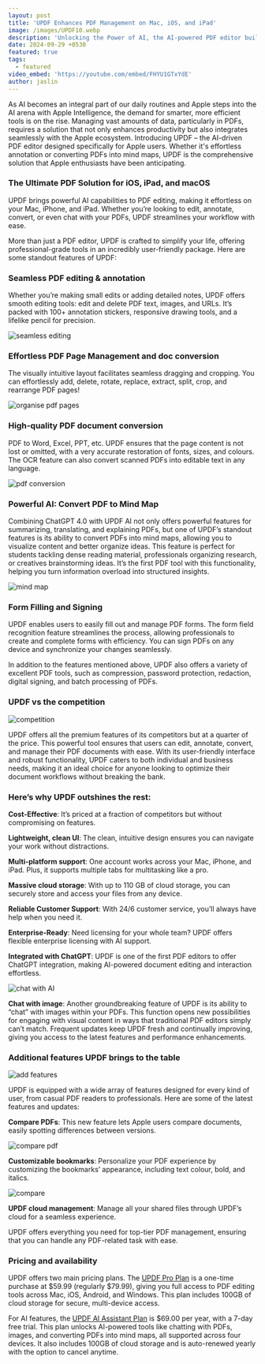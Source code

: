 ```yaml
---
layout: post
title: 'UPDF Enhances PDF Management on Mac, iOS, and iPad'
image: /images/UPDF10.webp
description: 'Unlocking the Power of AI, the AI-powered PDF editor built for Apple users.'
date: 2024-09-29 +0530
featured: true
tags:
  - featured
video_embed: 'https://youtube.com/embed/FHYU1GTxYdE'
author: jaslin
---
```


As AI becomes an integral part of our daily routines and Apple steps into the AI arena with Apple Intelligence, the demand for smarter, more efficient tools is on the rise. Managing vast amounts of data, particularly in PDFs, requires a solution that not only enhances productivity but also integrates seamlessly with the Apple ecosystem. Introducing UPDF – the AI-driven PDF editor designed specifically for Apple users. Whether it's effortless annotation or converting PDFs into mind maps, UPDF is the comprehensive solution that Apple enthusiasts have been anticipating.

### The Ultimate PDF Solution for iOS, iPad, and macOS

UPDF brings powerful AI capabilities to PDF editing, making it effortless on your Mac, iPhone, and iPad. Whether you’re looking to edit, annotate, convert, or even chat with your PDFs, UPDF streamlines your workflow with ease.

More than just a PDF editor, UPDF is crafted to simplify your life, offering professional-grade tools in an incredibly user-friendly package. Here are some standout features of UPDF:

### Seamless PDF editing & annotation
Whether you’re making small edits or adding detailed notes, UPDF offers smooth editing tools: edit and delete PDF text, images, and URLs. It’s packed with 100+ annotation stickers, responsive drawing tools, and a lifelike pencil for precision.

![seamless editing]({{site.baseurl}}/images/UPDF1.webp)

### Effortless PDF Page Management and doc conversion
The visually intuitive layout facilitates seamless dragging and cropping. You can effortlessly add, delete, rotate, replace, extract, split, crop, and rearrange PDF pages!

![organise pdf pages]({{site.baseurl}}/images/UPDF2.webp)

### High-quality PDF document conversion
PDF to Word, Excel, PPT, etc. UPDF ensures that the page content is not lost or omitted, with a very accurate restoration of fonts, sizes, and colours. The OCR feature can also convert scanned PDFs into editable text in any language.

![pdf conversion]({{site.baseurl}}/images/UPDF3.webp)

### Powerful AI: Convert PDF to Mind Map
Combining ChatGPT 4.0 with UPDF AI not only offers powerful features for summarizing, translating, and explaining PDFs, but one of UPDF’s standout features is its ability to convert PDFs into mind maps, allowing you to visualize content and better organize ideas. This feature is perfect for students tackling dense reading material, professionals organizing research, or creatives brainstorming ideas. It’s the first PDF tool with this functionality, helping you turn information overload into structured insights.

![mind map]({{site.baseurl}}/images/UPDF4.webp)

### Form Filling and Signing

UPDF enables users to easily fill out and manage PDF forms. The form field recognition feature streamlines the process, allowing professionals to create and complete forms with efficiency. You can sign PDFs on any device and synchronize your changes seamlessly.

In addition to the features mentioned above, UPDF also offers a variety of excellent PDF tools, such as compression, password protection, redaction, digital signing, and batch processing of PDFs.

### UPDF vs the competition

![competition]({{site.baseurl}}/images/UPDF5.webp)

UPDF offers all the premium features of its competitors but at a quarter of the price. This powerful tool ensures that users can edit, annotate, convert, and manage their PDF documents with ease. With its user-friendly interface and robust functionality, UPDF caters to both individual and business needs, making it an ideal choice for anyone looking to optimize their document workflows without breaking the bank.

### Here’s why UPDF outshines the rest:

**Cost-Effective**: It’s priced at a fraction of competitors but without compromising on features.

**Lightweight, clean UI**: The clean, intuitive design ensures you can navigate your work without distractions.

**Multi-platform support**: One account works across your Mac, iPhone, and iPad. Plus, it supports multiple tabs for multitasking like a pro.

**Massive cloud storage**: With up to 110 GB of cloud storage, you can securely store and access your files from any device.

**Reliable Customer Support**: With 24/6 customer service, you’ll always have help when you need it.

**Enterprise-Ready**: Need licensing for your whole team? UPDF offers flexible enterprise licensing with AI support.

**Integrated with ChatGPT**: UPDF is one of the first PDF editors to offer ChatGPT integration, making AI-powered document editing and interaction effortless.

![chat with AI]({{site.baseurl}}/images/UPDF6.webp)

**Chat with image**: Another groundbreaking feature of UPDF is its ability to “chat” with images within your PDFs. This function opens new possibilities for engaging with visual content in ways that traditional PDF editors simply can’t match.
Frequent updates keep UPDF fresh and continually improving, giving you access to the latest features and performance enhancements.

### Additional features UPDF brings to the table

![add features]({{site.baseurl}}/images/UPDF7.webp)

UPDF is equipped with a wide array of features designed for every kind of user, from casual PDF readers to professionals. Here are some of the latest features and updates:

**Compare PDFs**: This new feature lets Apple users compare documents, easily spotting differences between versions.

![compare pdf]({{site.baseurl}}/images/UPDF7.webp)

**Customizable bookmarks**: Personalize your PDF experience by customizing the bookmarks’ appearance, including text colour, bold, and italics.

![compare]({{site.baseurl}}/images/UPDF8.webp)

**UPDF cloud management**: Manage all your shared files through UPDF’s cloud for a seamless experience.

UPDF offers everything you need for top-tier PDF management, ensuring that you can handle any PDF-related task with ease.

### Pricing and availability

UPDF offers two main pricing plans. The [UPDF Pro Plan](https://bit.ly/3Mv3KHF) is a one-time purchase at $59.99 (regularly $79.99), giving you full access to PDF editing tools across Mac, iOS, Android, and Windows. This plan includes 100GB of cloud storage for secure, multi-device access.

For AI features, the [UPDF AI Assistant Plan](https://bit.ly/3Mv3KHF) is $69.00 per year, with a 7-day free trial. This plan unlocks AI-powered tools like chatting with PDFs, images, and converting PDFs into mind maps, all supported across four devices. It also includes 100GB of cloud storage and is auto-renewed yearly with the option to cancel anytime.
